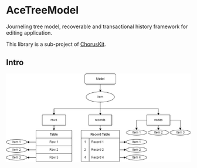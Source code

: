 # AceTreeModel

Journeling tree model, recoverable and transactional history framework for editing application.

This library is a sub-project of [ChorusKit](https://github.com/SineStriker/qsynthesis-revenge).

## Intro

![](docs/images/model.png)